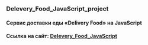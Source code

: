 ### Delevery_Food_JavaScript_project
<h4 align="left">Cервис доставки еды «Delivery Food» на JavaScript</h4>
<h4 align="left">Cсылка на сайт: <a href="https://tolebijaksybai.github.io/Delevery_Food_JavaScript_project/" target="_blank">Delevery_Food_JavaScript</a></h4>
<br/>

